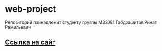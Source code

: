 # web-project

Репозиторий принадлежит студенту группы М33081
Габдрашитов Ринат Рамильевич

<a href="https://goall5.github.io/web-project/"><h2>Ссылка на сайт</h2></a>